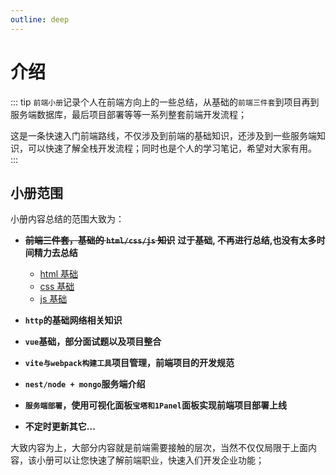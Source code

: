 ```yaml
---
outline: deep
---
```


# 介绍

::: tip
`前端小册`记录个人在前端方向上的一些总结，从基础的`前端三件套`到项目再到服务端数据库，最后项目部署等等一系列整套前端开发流程；

这是一条快速入门前端路线，不仅涉及到前端的基础知识，还涉及到一些服务端知识，可以快速了解全栈开发流程；同时也是个人的学习笔记，希望对大家有用。
:::

## 小册范围

小册内容总结的范围大致为：

- ~~**前端三件套，基础的 `html/css/js` 知识**~~ **过于基础, 不再进行总结,也没有太多时间精力去总结**

  - [html 基础](https://www.w3schools.com/html/default.asp)
  - [css 基础](https://www.w3schools.com/css/default.aspp)
  - [js 基础](https://www.w3schools.com/js/default.aspp)

- **`http`的基础网络相关知识**
- **`vue`基础，部分面试题以及项目整合**
- **`vite与webpack构建工具`项目管理，前端项目的开发规范**
- **`nest/node + mongo`服务端介绍** [<Badge type="warning" text="已完结, 点击阅读" />](/brochure/06_Nest/基础知识/01_初识)
- **`服务端部署`，使用可视化面板`宝塔和1Panel`面板实现前端项目部署上线**
- **不定时更新其它...**

大致内容为上，大部分内容就是前端需要接触的层次，当然不仅仅局限于上面内容，该小册可以让您快速了解前端职业，快速入们开发企业功能；
